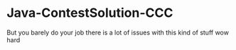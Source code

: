 # Java-ContestSolution-CCC
But you barely do your job
there is a lot of issues with this kind of stuff
wow hard
